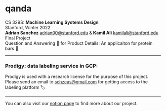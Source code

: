 # qanda
CS 329S: **Machine Learning Systems Design**<br>
Stanford, Winter 2022 <br>
**Adrian Sanchez** <adrian00@stanford.edu> & **Kamil Ali** <kamilali@stanford.edu> <br>
Final Project<br>
Question and Answering 🙋 for Product Details: An applicaiton for protein bars 🍫

---
### Prodigy: data labeling service in GCP:
Prodigy is used with a research license for the purpose of this project. <br>
Please send an email to schzcas@gmail.com for getting access to the labeling platform 🏷

---
You can also visit our [notion page](https://arquitectura-producto-datos.notion.site/Question-and-Answering-0fe30e0d8f53452fb9b1854eb541dab2) to find more about our project.
